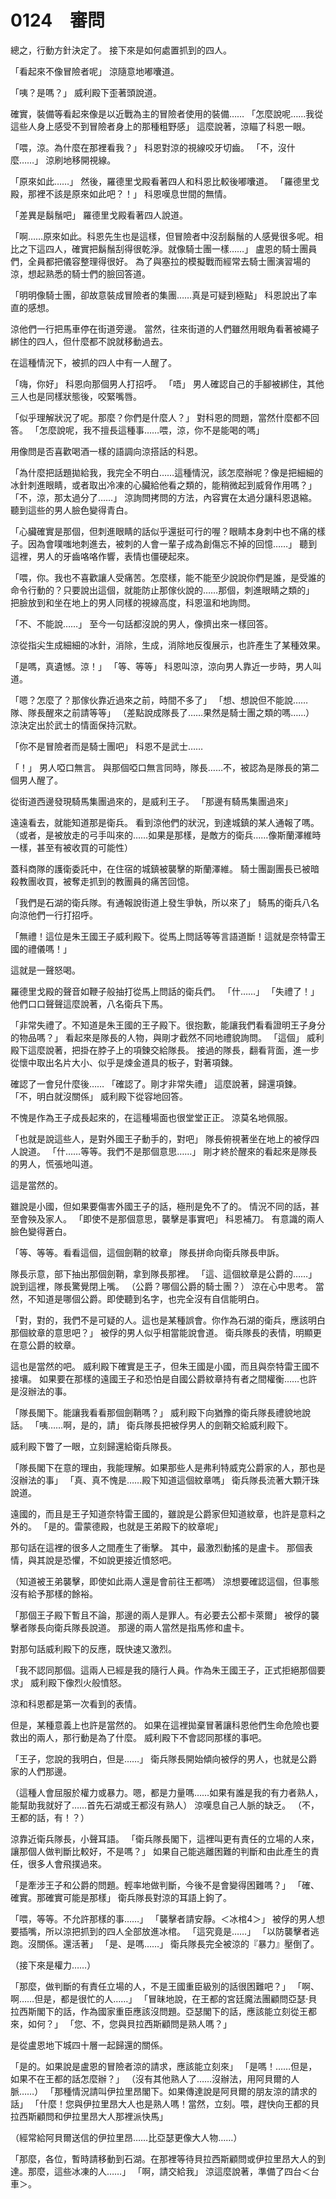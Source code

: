 # 0124　審問

總之，行動方針決定了。
接下來是如何處置抓到的四人。

「看起來不像冒險者呢」
涼隨意地嘟囔道。

「咦？是嗎？」
威利殿下歪著頭說道。

確實，裝備等看起來像是以近戰為主的冒險者使用的裝備……
「怎麼說呢……我從這些人身上感受不到冒險者身上的那種粗野感」
這麼說著，涼瞄了科恩一眼。

「喂，涼。為什麼在那裡看我？」
科恩對涼的視線咬牙切齒。
「不，沒什麼……」
涼刷地移開視線。

「原來如此……」
然後，羅德里戈殿看著四人和科恩比較後嘟囔道。
「羅德里戈殿，那裡不該是原來如此吧？！」
科恩嘆息世間的無情。

「差異是鬍鬚吧」
羅德里戈殿看著四人說道。

「啊……原來如此。科恩先生也是這樣，但冒險者中沒刮鬍鬚的人感覺很多呢。相比之下這四人，確實把鬍鬚刮得很乾淨。就像騎士團一樣……」
盧恩的騎士團員們，全員都把儀容整理得很好。
為了與塞拉的模擬戰而經常去騎士團演習場的涼，想起熟悉的騎士們的臉回答道。

「明明像騎士團，卻故意裝成冒險者的集團……真是可疑到極點」
科恩說出了率直的感想。

涼他們一行把馬車停在街道旁邊。
當然，往來街道的人們雖然用眼角看著被繩子綁住的四人，但什麼都不說就移動過去。

在這種情況下，被抓的四人中有一人醒了。

「嗨，你好」
科恩向那個男人打招呼。
「唔」
男人確認自己的手腳被綁住，其他三人也是同樣狀態後，咬緊嘴唇。

「似乎理解狀況了呢。那麼？你們是什麼人？」
對科恩的問題，當然什麼都不回答。
「怎麼說呢，我不擅長這種事……喂，涼，你不是能喝的嗎」

用像問是否喜歡喝酒一樣的語調向涼搭話的科恩。

「為什麼把話題拋給我，我完全不明白……這種情況，該怎麼辦呢？像是把細細的冰針刺進眼睛，或者取出冷凍的心臟給他看之類的，能稍微起到威脅作用嗎？」
「不，涼，那太過分了……」
涼詢問拷問的方法，內容實在太過分讓科恩退縮。
聽到這些的男人臉色變得青白。

「心臟確實是那個，但刺進眼睛的話似乎還挺可行的喔？眼睛本身刺中也不痛的樣子。因為會噗嗤地刺進去，被刺的人會一輩子成為創傷忘不掉的回憶……」
聽到這裡，男人的牙齒咯咯作響，表情也僵硬起來。

「喂，你。我也不喜歡讓人受痛苦。怎麼樣，能不能至少說說你們是誰，是受誰的命令行動的？只要說出這個，就能防止那傢伙說的……那個，刺進眼睛之類的」
把臉放到和坐在地上的男人同樣的視線高度，科恩溫和地詢問。

「不、不能說……」
至今一句話都沒說的男人，像擠出來一樣回答。

涼從指尖生成細細的冰針，消除，生成，消除地反復展示，也許產生了某種效果。

「是嗎，真遺憾。涼！」
「等、等等」
科恩叫涼，涼向男人靠近一步時，男人叫道。

「嗯？怎麼了？那傢伙靠近過來之前，時間不多了」
「想、想說但不能說……隊、隊長醒來之前請等等」
（差點說成隊長了……果然是騎士團之類的嗎……）
涼決定出於武士的情面保持沉默。

「你不是冒險者而是騎士團吧」
科恩不是武士……

「！」
男人啞口無言。
與那個啞口無言同時，隊長……不，被認為是隊長的第二個男人醒了。

從街道西邊發現騎馬集團過來的，是威利王子。
「那邊有騎馬集團過來」

遠遠看去，就能知道那是衛兵。
看到涼他們的狀況，到達城鎮的某人通報了嗎。
（或者，是被放走的弓手叫來的……如果是那樣，是敵方的衛兵……像斯蘭澤維時一樣，甚至有被收買的可能性）

蓋科商隊的護衛委託中，在住宿的城鎮被襲擊的斯蘭澤維。
騎士團副團長已被暗殺教團收買，被奪走抓到的教團員的痛苦回憶。

「我們是石湖的衛兵隊。有通報說街道上發生爭執，所以來了」
騎馬的衛兵八名向涼他們一行打招呼。

「無禮！這位是朱王國王子威利殿下。從馬上問話等等言語道斷！這就是奈特雷王國的禮儀嗎！」

這就是一聲怒喝。

羅德里戈殿的聲音如鞭子般抽打從馬上問話的衛兵們。
「什……」
「失禮了！」
他們口口聲聲這麼說著，八名衛兵下馬。

「非常失禮了。不知道是朱王國的王子殿下。很抱歉，能讓我們看看證明王子身分的物品嗎？」
看起來是隊長的人物，與剛才截然不同地禮貌詢問。
「這個」
威利殿下這麼說著，把掛在脖子上的項鍊交給隊長。
接過的隊長，翻看背面，進一步從懷中取出名片大小、似乎是煉金道具的板子，對著項鍊。

確認了一會兒什麼後……
「確認了。剛才非常失禮」
這麼說著，歸還項鍊。
「不，明白就沒關係」
威利殿下從容地回答。

不愧是作為王子成長起來的，在這種場面也很堂堂正正。
涼莫名地佩服。

「也就是說這些人，是對外國王子動手的，對吧」
隊長俯視著坐在地上的被俘四人說道。
「什……等等。我們不是那個意思……」
剛才終於醒來的看起來是隊長的男人，慌張地叫道。

這是當然的。

雖說是小國，但如果要傷害外國王子的話，極刑是免不了的。
情況不同的話，甚至會殃及家人。
「即使不是那個意思，襲擊是事實吧」
科恩補刀。
有意識的兩人臉色變得蒼白。

「等、等等。看看這個，這個劍鞘的紋章」
隊長拼命向衛兵隊長申訴。

隊長示意，部下抽出那個劍鞘，拿到隊長那裡。
「這、這個紋章是公爵的……」
說到這裡，隊長驚覺閉上嘴。
（公爵？哪個公爵的騎士團？）
涼在心中思考。
當然，不知道是哪個公爵。即使聽到名字，也完全沒有自信能明白。

「對，對的，我們不是可疑的人。這也是某種誤會。你作為石湖的衛兵，應該明白那個紋章的意思吧？」
被俘的男人似乎相當能說會道。
衛兵隊長的表情，明顯更在意公爵的紋章。

這也是當然的吧。
威利殿下確實是王子，但朱王國是小國，而且與奈特雷王國不接壤。
如果要在那樣的遠國王子和恐怕是自國公爵紋章持有者之間權衡……也許是沒辦法的事。

「隊長閣下。能讓我看看那個劍鞘嗎？」
威利殿下向猶豫的衛兵隊長禮貌地說話。
「咦……啊，是的，請」
衛兵隊長把被俘男人的劍鞘交給威利殿下。

威利殿下瞥了一眼，立刻歸還給衛兵隊長。

「隊長閣下在意的理由，我能理解。如果那些人是弗利特威克公爵家的人，那也是沒辦法的事」
「真、真不愧是……殿下知道這個紋章嗎」
衛兵隊長流著大顆汗珠說道。

遠國的，而且是王子知道奈特雷王國的，雖說是公爵家但知道紋章，也許是意料之外的。
「是的。雷蒙德殿，也就是王弟殿下的紋章呢」

那句話在這裡的很多人之間產生了衝擊。
其中，最激烈動搖的是盧卡。
那個表情，與其說是恐懼，不如說更接近憤怒吧。

（知道被王弟襲擊，即使如此兩人還是會前往王都嗎）
涼想要確認這個，但事態沒有給予那樣的餘裕。

「那個王子殿下暫且不論，那邊的兩人是罪人。有必要去公都卡萊爾」
被俘的襲擊者隊長向衛兵隊長說道。
那邊的兩人當然是指馬修和盧卡。

對那句話威利殿下的反應，既快速又激烈。

「我不認同那個。這兩人已經是我的隨行人員。作為朱王國王子，正式拒絕那個要求」
威利殿下像烈火般憤怒。

涼和科恩都是第一次看到的表情。

但是，某種意義上也許是當然的。
如果在這裡拋棄冒著讓科恩他們生命危險也要救出的兩人，那行動是為了什麼。
威利殿下不會認同那樣的事吧。

「王子，您說的我明白，但是……」
衛兵隊長開始傾向被俘的男人，也就是公爵家的人們那邊。

（這種人會屈服於權力或暴力。嗯，都是力量嗎……如果有誰是我的有力者熟人，能幫助我就好了……首先石湖或王都沒有熟人）
涼嘆息自己人脈的缺乏。
（不，王都的話，有！？）

涼靠近衛兵隊長，小聲耳語。
「衛兵隊長閣下，這裡叫更有責任的立場的人來，讓那個人做判斷比較好，不是嗎？」
如果自己能逃離困難的判斷和由此產生的責任，很多人會飛撲過來。

「是牽涉王子和公爵的問題。輕率地做判斷，今後不是會變得困難嗎？」
「確、確實。那確實可能是那樣」
衛兵隊長對涼的耳語上鉤了。

「喂，等等。不允許那樣的事……」
「襲擊者請安靜。＜冰棺4＞」
被俘的男人想要插嘴，所以涼把抓到的四人全部放進冰棺。
「這究竟是……」
「以防襲擊者逃跑。沒關係。還活著」
「是、是嗎……」
衛兵隊長完全被涼的『暴力』壓倒了。

（接下來是權力……）

「那麼，做判斷的有責任立場的人，不是王國重臣級別的話很困難吧？」
「啊、啊……但是，都是很忙的人……」
「冒昧地說，在王都的宮廷魔法團顧問亞瑟·貝拉西斯閣下的話，作為國家重臣應該沒問題。亞瑟閣下的話，應該能立刻從王都來，如何？」
「您、不，您與貝拉西斯顧問是熟人嗎？」

是從盧恩地下城四十層一起歸還的關係。

「是的。如果說是盧恩的冒險者涼的請求，應該能立刻來」
「是嗎！……但是，如果不在王都的話怎麼辦？」
（沒有其他熟人了……沒辦法，用阿貝爾的人脈……）
「那種情況請叫伊拉里昂閣下。如果傳達說是阿貝爾的朋友涼的請求的話」
「什麼！您與伊拉里昂大人也是熟人嗎！當然，立刻。喂，趕快向王都的貝拉西斯顧問和伊拉里昂大人那裡派快馬」

（經常給阿貝爾送信的伊拉里昂……比亞瑟更像大人物……）

「那麼，各位，暫時請移動到石湖。在那裡等待貝拉西斯顧問或伊拉里昂大人的到達。那麼，這些冰凍的人……」
「啊，請交給我」
涼這麼說著，準備了四台＜台車＞。